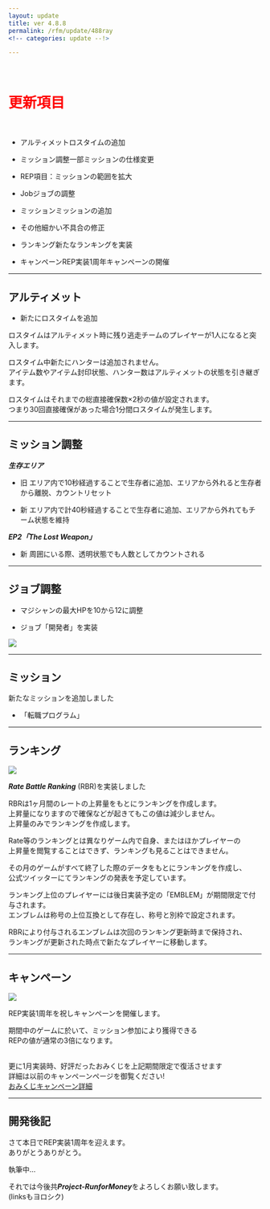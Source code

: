 ```yaml
---
layout: update
title: ver 4.8.8
permalink: /rfm/update/488ray 
<!-- categories: update --!>

---
```

<br>
<h1 id="1"><font color="red">更新項目</font></h1><br>

+ <span class="red-badge">アルティメット</span>ロスタイムの追加 

+ <span class="blue-badge">ミッション調整</span>一部ミッションの仕様変更 

+ <span class="green-badge">REP</span>項目：ミッションの範囲を拡大   

+ <span class="blue-badge">Job</span>ジョブの調整   

+ <span class="red-badge">ミッション</span>ミッションの追加  

+ <span class="green-badge">その他</span>細かい不具合の修正 

+ <span class="yellow-badge">ランキング</span>新たなランキングを実装 

+ <span class="yellow-badge">キャンペーン</span>REP実装1周年キャンペーンの開催 


----------------------------------------------------
## アルティメット  

+ 新たにロスタイムを追加<br>

ロスタイムはアルティメット時に残り逃走チームのプレイヤーが1人になると突入します。<br>

ロスタイム中新たにハンターは追加されません。<br>
アイテム数やアイテム封印状態、ハンター数はアルティメットの状態を引き継ぎます。<br>

ロスタイムはそれまでの総直接確保数×2秒の値が設定されます。<br>
つまり30回直接確保があった場合1分間ロスタイムが発生します。<br>


----------------------------------------------------
## ミッション調整  

***生存エリア***  
+ 旧 エリア内で10秒経過することで生存者に追加、エリアから外れると生存者から離脱、カウントリセット

+ 新 エリア内で計40秒経過することで生存者に追加、エリアから外れてもチーム状態を維持  

***EP2「The Lost Weapon」***  
+ 新 周囲にいる際、透明状態でも人数としてカウントされる    


----------------------------------------------------
## ジョブ調整  


+ マジシャンの最大HPを10から12に調整

+ ジョブ「開発者」を実装  

<a><img src="http://web.njj12.net/public/images/rfm/job/developer.png"></a><br>

----------------------------------------------------
## ミッション  

新たなミッションを追加しました  

+ 「転職プログラム」

----------------------------------------------------
## ランキング

<a><img src="http://web.njj12.net/public/images/rfm/RBR.png"></a><br>

***Rate Battle Ranking*** (RBR)を実装しました<br>

RBRは1ヶ月間のレートの上昇量をもとにランキングを作成します。  
上昇量になりますので確保などが起きてもこの値は減少しません。  
上昇量のみでランキングを作成します。  

Rate等のランキングとは異なりゲーム内で自身、またはほかプレイヤーの  
上昇量を閲覧することはできず、ランキングも見ることはできません。  

その月のゲームがすべて終了した際のデータをもとにランキングを作成し、  
公式ツイッターにてランキングの発表を予定しています。  

ランキング上位のプレイヤーには後日実装予定の「EMBLEM」が期間限定で付与されます。  
エンブレムは称号の上位互換として存在し、称号と別枠で設定されます。  

RBRにより付与されるエンブレムは次回のランキング更新時まで保持され、  
ランキングが更新された時点で新たなプレイヤーに移動します。  



----------------------------------------------------
## キャンペーン

<a><img src="http://web.njj12.net/public/images/rfm/REP1stAniv.png"></a><br>

REP実装1周年を祝しキャンペーンを開催します。<br>

期間中のゲームに於いて、ミッション参加により獲得できる<br>
REPの値が通常の3倍になります。<br><br>


更に1月実装時、好評だったおみくじを上記期間限定で復活させます<br>
詳細は以前のキャンペーンページを御覧ください!<br>
[おみくじキャンペーン詳細](http://web.njj12.net/rfm/hny2018#omi1)


----------------------------------------------------
## 開発後記  

さて本日でREP実装1周年を迎えます。<br>
ありがとうありがとう。<br>

執筆中...





それでは今後共***Project-RunforMoney***をよろしくお願い致します。<br>
(linksもヨロシク)



